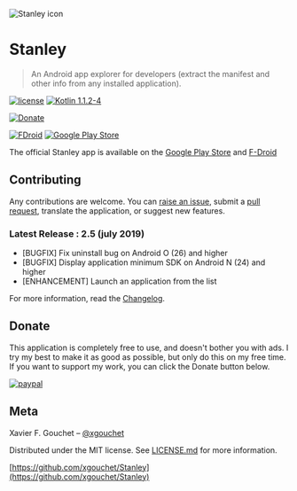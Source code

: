 ![Stanley icon](https://github.com/xgouchet/Stanley/raw/master/app/src/main/res/mipmap-xxhdpi/ic_launcher.png)

# Stanley


> An Android app explorer for developers (extract the manifest and other info from any installed application).

[![license](https://img.shields.io/github/license/mashape/apistatus.svg)](https://opensource.org/licenses/MIT)
[![Kotlin 1.1.2-4](https://img.shields.io/badge/Kotlin-1.3.0-blue.svg)](http://kotlinlang.org)

[![Donate](https://img.shields.io/badge/Donate-PayPal-green.svg)](https://paypal.me/xaviergouchet)

[![FDroid](https://img.shields.io/badge/Download-F--Droid-yellow.svg)](https://f-droid.org/app/fr.xgouchet.packageexplorer)
[![Google Play Store](https://img.shields.io/badge/Download-Google--Play--Store-yellow.svg)](https://play.google.com/store/apps/details?id=fr.xgouchet.packageexplorer)


The official Stanley app is available on the [Google Play Store](https://play.google.com/store/apps/details?id=fr.xgouchet.packageexplorer) and [F-Droid](https://f-droid.org/app/fr.xgouchet.packageexplorer)

## Contributing

Any contributions are welcome. You can [raise an issue](https://github.com/xgouchet/Stanley/issues/new), submit a [pull request](https://github.com/xgouchet/Stanley/pulls), translate the application, or suggest new features. 


### Latest Release : 2.5 (july 2019)

 - [BUGFIX] Fix uninstall bug on Android O (26) and higher
 - [BUGFIX] Display application minimum SDK on Android N (24) and higher
 - [ENHANCEMENT] Launch an application from the list

For more information, read the [Changelog](CHANGELOG.md).


## Donate

This application is completely free to use, and doesn't bother you with ads. I try my best to make it as good as possible, but only do this on my free time. If you want to support my work, you can click the Donate button below.

[![paypal](https://www.paypalobjects.com/en_US/i/btn/btn_donateCC_LG.gif)](https://paypal.me/xaviergouchet)


## Meta

Xavier F. Gouchet – [@xgouchet](https://twitter.com/xgouchet)

Distributed under the MIT license. See [LICENSE.md](LICENSE.md) for more information.

[https://github.com/xgouchet/Stanley](https://github.com/xgouchet/Stanley)
